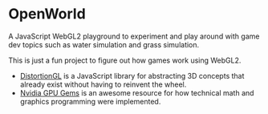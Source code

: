 # OpenWorld
A JavaScript WebGL2 playground to experiment and play around with game dev topics such as water simulation and grass simulation. 

This is just a fun project to figure out how games work using WebGL2.

- [DistortionGL](https://github.com/MeLikeApplez/DistortionGL) is a JavaScript library for abstracting 3D concepts that already exist without having to reinvent the wheel.
- [Nvidia GPU Gems](https://developer.nvidia.com/gpugems/gpugems/contributors) is an awesome resource for how technical math and graphics programming were implemented.